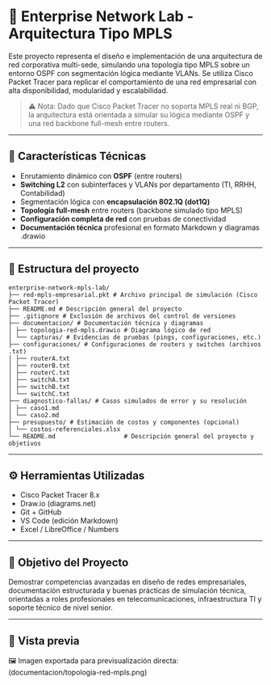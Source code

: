 # 🏢 Enterprise Network Lab - Arquitectura Tipo MPLS

Este proyecto representa el diseño e implementación de una arquitectura de red corporativa multi-sede, simulando una topología tipo MPLS sobre un entorno OSPF con segmentación lógica mediante VLANs. Se utiliza Cisco Packet Tracer para replicar el comportamiento de una red empresarial con alta disponibilidad, modularidad y escalabilidad.

> ⚠️ Nota: Dado que Cisco Packet Tracer no soporta MPLS real ni BGP, la arquitectura está orientada a simular su lógica mediante OSPF y una red backbone full-mesh entre routers.

---

## 🧩 Características Técnicas

- Enrutamiento dinámico con **OSPF** (entre routers)
- **Switching L2** con subinterfaces y VLANs por departamento (TI, RRHH, Contabilidad)
- Segmentación lógica con **encapsulación 802.1Q (dot1Q)**
- **Topología full-mesh** entre routers (backbone simulado tipo MPLS)
- **Configuración completa de red** con pruebas de conectividad
- **Documentación técnica** profesional en formato Markdown y diagramas .drawio

---
## 📂 Estructura del proyecto

```
enterprise-network-mpls-lab/
├── red-mpls-empresarial.pkt # Archivo principal de simulación (Cisco Packet Tracer)
├── README.md # Descripción general del proyecto
├── .gitignore # Exclusión de archivos del control de versiones
├── documentacion/ # Documentación técnica y diagramas
│ ├── topologia-red-mpls.drawio # Diagrama lógico de red
│ └── capturas/ # Evidencias de pruebas (pings, configuraciones, etc.)
├── configuraciones/ # Configuraciones de routers y switches (archivos .txt)
│ ├── routerA.txt
│ ├── routerB.txt
│ ├── routerC.txt
│ ├── switchA.txt
│ ├── switchB.txt
│ └── switchC.txt
├── diagnostico-fallas/ # Casos simulados de error y su resolución
│ ├── caso1.md
│ └── caso2.md
├── presupuesto/ # Estimación de costos y componentes (opcional)
│ └── costos-referenciales.xlsx
└── README.md                   # Descripción general del proyecto y objetivos
```


---

## ⚙️ Herramientas Utilizadas

- Cisco Packet Tracer 8.x
- Draw.io (diagrams.net)
- Git + GitHub
- VS Code (edición Markdown)
- Excel / LibreOffice / Numbers

---

## 🎯 Objetivo del Proyecto

Demostrar competencias avanzadas en diseño de redes empresariales, documentación estructurada y buenas prácticas de simulación técnica, orientadas a roles profesionales en telecomunicaciones, infraestructura TI y soporte técnico de nivel senior.

---
## 📸 Vista previa

🖼️ Imagen exportada para previsualización directa:
(documentacion/topologia-red-mpls.png)
